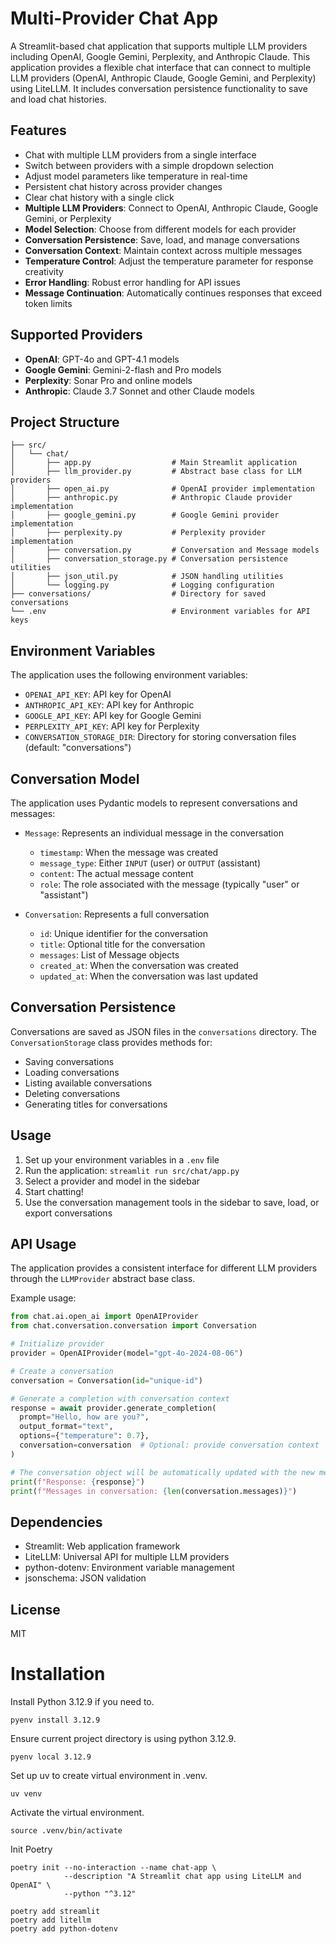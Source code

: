 # Multi-Provider Chat App

A Streamlit-based chat application that supports multiple LLM providers including OpenAI, Google Gemini, Perplexity, 
and Anthropic Claude.
This application provides a flexible chat interface that can connect to multiple LLM providers (OpenAI, Anthropic Claude, 
Google Gemini, and Perplexity) using LiteLLM. It includes conversation persistence functionality to save and load chat histories.

## Features

- Chat with multiple LLM providers from a single interface
- Switch between providers with a simple dropdown selection
- Adjust model parameters like temperature in real-time
- Persistent chat history across provider changes
- Clear chat history with a single click
- **Multiple LLM Providers**: Connect to OpenAI, Anthropic Claude, Google Gemini, or Perplexity
- **Model Selection**: Choose from different models for each provider
- **Conversation Persistence**: Save, load, and manage conversations
- **Conversation Context**: Maintain context across multiple messages
- **Temperature Control**: Adjust the temperature parameter for response creativity
- **Error Handling**: Robust error handling for API issues
- **Message Continuation**: Automatically continues responses that exceed token limits

## Supported Providers

- **OpenAI**: GPT-4o and GPT-4.1 models
- **Google Gemini**: Gemini-2-flash and Pro models
- **Perplexity**: Sonar Pro and online models
- **Anthropic**: Claude 3.7 Sonnet and other Claude models


## Project Structure

```
├── src/
│   └── chat/
│       ├── app.py                  # Main Streamlit application
│       ├── llm_provider.py         # Abstract base class for LLM providers
│       ├── open_ai.py              # OpenAI provider implementation
│       ├── anthropic.py            # Anthropic Claude provider implementation
│       ├── google_gemini.py        # Google Gemini provider implementation
│       ├── perplexity.py           # Perplexity provider implementation
│       ├── conversation.py         # Conversation and Message models
│       ├── conversation_storage.py # Conversation persistence utilities
│       ├── json_util.py            # JSON handling utilities
│       └── logging.py              # Logging configuration
├── conversations/                  # Directory for saved conversations
└── .env                            # Environment variables for API keys
```

## Environment Variables

The application uses the following environment variables:

- `OPENAI_API_KEY`: API key for OpenAI
- `ANTHROPIC_API_KEY`: API key for Anthropic
- `GOOGLE_API_KEY`: API key for Google Gemini
- `PERPLEXITY_API_KEY`: API key for Perplexity
- `CONVERSATION_STORAGE_DIR`: Directory for storing conversation files (default: "conversations")

## Conversation Model

The application uses Pydantic models to represent conversations and messages:

- `Message`: Represents an individual message in the conversation
  - `timestamp`: When the message was created
  - `message_type`: Either `INPUT` (user) or `OUTPUT` (assistant)
  - `content`: The actual message content
  - `role`: The role associated with the message (typically "user" or "assistant")

- `Conversation`: Represents a full conversation
  - `id`: Unique identifier for the conversation
  - `title`: Optional title for the conversation
  - `messages`: List of Message objects
  - `created_at`: When the conversation was created
  - `updated_at`: When the conversation was last updated

## Conversation Persistence

Conversations are saved as JSON files in the `conversations` directory. The `ConversationStorage` class provides methods for:

- Saving conversations
- Loading conversations
- Listing available conversations
- Deleting conversations
- Generating titles for conversations

## Usage

1. Set up your environment variables in a `.env` file
2. Run the application: `streamlit run src/chat/app.py`
3. Select a provider and model in the sidebar
4. Start chatting!
5. Use the conversation management tools in the sidebar to save, load, or export conversations

## API Usage

The application provides a consistent interface for different LLM providers through the `LLMProvider` abstract base class. 

Example usage:

```python
from chat.ai.open_ai import OpenAIProvider
from chat.conversation.conversation import Conversation

# Initialize provider
provider = OpenAIProvider(model="gpt-4o-2024-08-06")

# Create a conversation
conversation = Conversation(id="unique-id")

# Generate a completion with conversation context
response = await provider.generate_completion(
  prompt="Hello, how are you?",
  output_format="text",
  options={"temperature": 0.7},
  conversation=conversation  # Optional: provide conversation context
)

# The conversation object will be automatically updated with the new message
print(f"Response: {response}")
print(f"Messages in conversation: {len(conversation.messages)}")
```


## Dependencies

- Streamlit: Web application framework
- LiteLLM: Universal API for multiple LLM providers
- python-dotenv: Environment variable management
- jsonschema: JSON validation

## License

MIT

# Installation 

Install Python 3.12.9 if you need to. 

```
pyenv install 3.12.9
```

Ensure current project directory is using python 3.12.9.
```
pyenv local 3.12.9
```

Set up uv to create virtual environment in .venv.
```
uv venv
```

Activate the virtual environment.
```
source .venv/bin/activate
```

Init Poetry

```
poetry init --no-interaction --name chat-app \
            --description "A Streamlit chat app using LiteLLM and OpenAI" \
            --python "^3.12"
```



```
poetry add streamlit
poetry add litellm
poetry add python-dotenv
```
